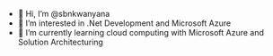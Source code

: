 - 👋 Hi, I’m @sbnkwanyana
- 👀 I’m interested in .Net Development and Microsoft Azure
- 🌱 I’m currently learning cloud computing with Microsoft Azure and Solution Architecturing

<!---
sbnkwanyana/sbnkwanyana is a ✨ special ✨ repository because its `README.md` (this file) appears on your GitHub profile.
You can click the Preview link to take a look at your changes!!.
--->
